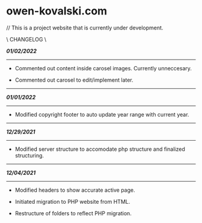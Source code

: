 # owen-kovalski.com

// This is a project website that is currently under development.

\\   CHANGELOG   \\

***01/02/2022***
__________________________________________________________________________
* Commented out content inside carosel images. Currently unneccesary.

* Commented out carosel to edit/implement later.
__________________________________________________________________________
***01/01/2022***
__________________________________________________________________________
* Modified copyright footer to auto update year range with current year.
__________________________________________________________________________
***12/29/2021***
__________________________________________________________________________
* Modified server structure to accomodate php structure and finalized structuring.
__________________________________________________________________________
***12/04/2021***
__________________________________________________________________________
* Modified headers to show accurate active page.

* Initiated migration to PHP website from HTML.

* Restructure of folders to reflect PHP migration.

